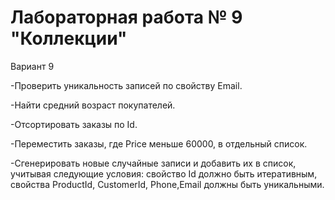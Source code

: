 # Лабораторная работа № 9 "Коллекции"

Вариант 9

-Проверить уникальность записей по свойству Email.

-Найти средний возраст покупателей.

-Отсортировать заказы по Id.

-Переместить заказы, где Price меньше 60000, в отдельный список.

-Сгенерировать новые случайные записи и добавить их в список, учитывая следующие условия: свойство Id должно быть итеративным, свойства ProductId, CustomerId, Phone,Email должны быть уникальными.
